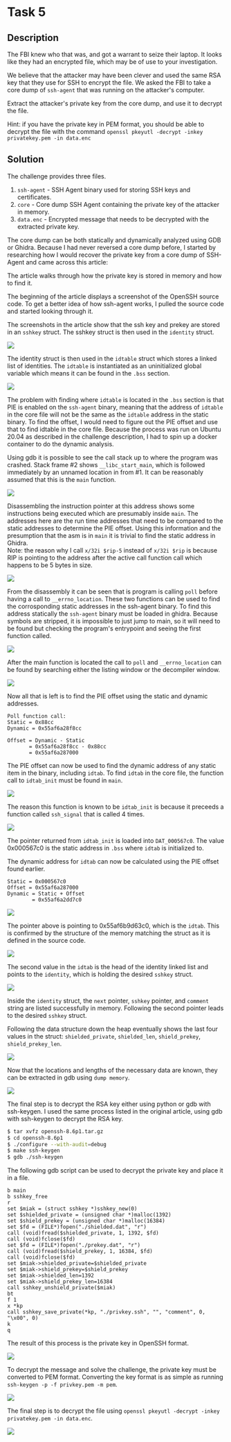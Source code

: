 # Task 5

## Description

The FBI knew who that was, and got a warrant to seize their laptop. It looks like they had an encrypted file, which may be of use to your investigation.

We believe that the attacker may have been clever and used the same RSA key that they use for SSH to encrypt the file. We asked the FBI to take a core dump of `ssh-agent` that was running on the attacker's computer.

Extract the attacker's private key from the core dump, and use it to decrypt the file.

Hint: if you have the private key in PEM format, you should be able to decrypt the file with the command `openssl pkeyutl -decrypt -inkey privatekey.pem -in data.enc`

## Solution

The challenge provides three files. 

1. `ssh-agent` - SSH Agent binary used for storing SSH keys and certificates.
2. `core` - Core dump SSH Agent containing the private key of the attacker in memory.
3. `data.enc` - Encrypted message that needs to be decrypted with the extracted private key.

The core dump can be both statically and dynamically analyzed using GDB or Ghidra. Because I had never reversed a core dump before, I started by researching how I would recover the private key from a core dump of SSH-Agent and came across this article:

[](https://security.humanativaspa.it/openssh-ssh-agent-shielded-private-key-extraction-x86_64-linux/)

The article walks through how the private key is stored in memory and how to find it. 

The beginning of the article displays a screenshot of the OpenSSH source code. To get a better idea of how ssh-agent works, I pulled the source code and started looking through it.

The screenshots in the article show that the ssh key and prekey are stored in an `sshkey` struct. The sshkey struct is then used in the `identity` struct. 

![](./img/id_sshkey_struct.png)

The identity struct is then used in the `idtable` struct which stores a linked list of identities. The `idtable` is instantiated as an uninitialized global variable which means it can be found in the `.bss` section.

![](./img/idtable_global.png)

The problem with finding where `idtable` is located in the `.bss` section is that PIE is enabled on the `ssh-agent` binary, meaning that the address of `idtable` in the core file will not be the same as the `idtable` address in the static binary. To find the offset, I would need to figure out the PIE offset and use that to find idtable in the core file. Because the process was run on Ubuntu 20.04 as described in the challenge description, I had to spin up a docker container to do the dynamic analysis.

Using gdb it is possible to see the call stack up to where the program was crashed. Stack frame #2 shows `__libc_start_main`, which is followed immediately by an unnamed location in from #1. It can be reasonably assumed that this is the `main` function.

![](./img/stacktrace.png)

Disassembling the instruction pointer at this address shows some instructions being executed which are presumably inside `main`. The addresses here are the run time addresses that need to be compared to the static addresses to determine the PIE offset. Using this information and the presumption that the asm is in `main` it is trivial to find the static address in Ghidra.<br>
Note: the reason why I call `x/32i $rip-5` instead of `x/32i $rip` is because RIP is pointing to the address after the active call function call which happens to be 5 bytes in size.

![](./img/disas.png)

From the disassembly it can be seen that is program is calling `poll` before having a call to `__errno_location`. These two functions can be used to find the corrosponding static addresses in the ssh-agent binary. To find this address statically the `ssh-agent` binary must be loaded in ghidra. Because symbols are stripped, it is impossible to just jump to main, so it will need to be found but checking the program's entrypoint and seeing the first function called.

![](./img/entrypoint.png)

After the main function is located the call to `poll` and `__errno_location` can be found by searching either the listing window or the decompiler window.

![](./img/staticaddr.png)

Now all that is left is to find the PIE offset using the static and dynamic addresses.

```
Poll function call:
Static = 0x88cc
Dynamic = 0x55af6a28f8cc

Offset = Dynamic - Static
       = 0x55af6a28f8cc - 0x88cc
       = 0x55af6a287000
```

The PIE offset can now be used to find the dynamic address of any static item in the binary, including `idtab`. To find `idtab` in the core file, the function call to `idtab_init` must be found in `main`.

![](./img/main_idtab_init.png)

The reason this function is known to be `idtab_init` is because it preceeds a function called `ssh_signal` that is called 4 times.

![](./img/src_idtab_init.png)

The pointer returned from `idtab_init` is loaded into `DAT_000567c0`. The value 0x000567c0 is the static address in `.bss` where `idtab` is initialized to.

The dynamic address for `idtab` can now be calculated using the PIE offset found earlier.

```
Static = 0x000567c0
Offset = 0x55af6a287000
Dynamic = Static + Offset
        = 0x55af6a2dd7c0
```

![](./img/idtab_ptr.png)

The pointer above is pointing to 0x55af6b9d63c0, which is the `idtab`. This is confirmed by the structure of the memory matching the struct as it is defined in the source code.

![](./img/idtab.png)

The second value in the `idtab` is the head of the identity linked list and points to the `identity`, which is holding the desired `sshkey` struct.

![](./img/identity.png)

Inside the `identity` struct, the `next` pointer, `sshkey` pointer, and `comment` string are listed successfully in memory. Following the second pointer leads to the desired `sshkey` struct.

Following the data structure down the heap eventually shows the last four values in the struct: `shielded_private`, `shielded_len`, `shield_prekey`, `shield_prekey_len`.

![](./img/keys.png)

Now that the locations and lengths of the necessary data are known, they can be extracted in gdb using `dump memory`.

![](./img/dumpmem.png)

The final step is to decrypt the RSA key either using python or gdb with ssh-keygen. I used the same process listed in the original article, using gdb with ssh-keygen to decrypt the RSA key.

```bash
$ tar xvfz openssh-8.6p1.tar.gz
$ cd openssh-8.6p1
$ ./configure --with-audit=debug
$ make ssh-keygen
$ gdb ./ssh-keygen
```

The following gdb script can be used to decrypt the private key and place it in a file.

```
b main
b sshkey_free
r
set $miak = (struct sshkey *)sshkey_new(0)
set $shielded_private = (unsigned char *)malloc(1392)
set $shield_prekey = (unsigned char *)malloc(16384)
set $fd = (FILE*)fopen("./shielded.dat", "r")
call (void)fread($shielded_private, 1, 1392, $fd)
call (void)fclose($fd)
set $fd = (FILE*)fopen("./prekey.dat", "r")
call (void)fread($shield_prekey, 1, 16384, $fd)
call (void)fclose($fd)
set $miak->shielded_private=$shielded_private
set $miak->shield_prekey=$shield_prekey
set $miak->shielded_len=1392
set $miak->shield_prekey_len=16384
call sshkey_unshield_private($miak)
bt
f 1
x *kp
call sshkey_save_private(*kp, "./privkey.ssh", "", "comment", 0, "\x00", 0)
k
q
```

The result of this process is the private key in OpenSSH format.

![](./img/opensshprivkey.png)

To decrypt the message and solve the challenge, the private key must be converted to PEM format. Converting the key format is as simple as running `ssh-keygen -p -f privkey.pem -m pem`.

![](./img/pemprivkey.png)

The final step is to decrypt the file using `openssl pkeyutl -decrypt -inkey privatekey.pem -in data.enc`.

![](./img/decrypt.png)
